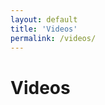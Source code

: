 ```yaml
---
layout: default
title: 'Videos'
permalink: /videos/
---
```


Videos
=======================================
